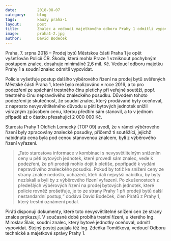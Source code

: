 ```yaml
---
date:         2018-08-07
category:     blog
tags:         kauzy praha-1
layout:       post
title:        Znalec a vedoucí majetkového odboru Prahy 1 odmítli vypovídat v kauze pochybného prodeje bytů
image:        praha1-2.jpg
author:       David Bodeček
---
```


Praha, 7. srpna 2018 – Prodej bytů Městskou části Praha 1 je opět vyšetřován Policií ČR. Škoda, která mohla Praze 1 vzniknout pochybným postupem znalce, dosahuje minimálně 2,6 mil. Kč. Vedoucí odboru majetku Prahy 1 a soudní znalec odmítli vypovídat.

Policie vyšetřuje postup dalšího výběrového řízení na prodej bytů svěřených Městské části Praha 1, které bylo realizováno v roce 2016, a to pro podezření ze spáchání trestného činu pletichy při veřejné soutěži, popř. trestného činu nepravdivého znaleckého posudku. Důvodem tohoto podezření je skutečnost, že soudní znalec, který prodávané byty oceňoval, z naprosto nevysvětlitelného důvodu u pěti bytových jednotek snížil výrazným způsobem cenu, kterou předtím sám stanovil, a to v jednom případě až o částku přesahující 2 000 000 Kč.

Starosta Prahy 1 Oldřich Lomecký (TOP 09) uvedl, že v rámci výběrového řízení byly zpracovány znalecké posudky, přičemž ti soutěžící, jejichž nabídnutá cena byla pod cenou stanovenou znalcem, byli z výběrového řízení vyřazeni. 

> „Tato starostova informace v kombinaci s nevysvětlitelným snížením ceny u pěti bytových jednotek, které provedl sám znalec, vede k podezření, že při prodeji mohlo dojít k pletiše, popřípadě k vydání nepravdivého znaleckého posudku. Pokud by totiž ke snížení ceny ze strany znalce nedošlo, uchazeči, kteří dali nejvyšší nabídku, by byty nezískali a byli by z výběrového řízení vyřazeni. Po zkušenostech z předešlých výběrových řízení na prodej bytových jednotek, které policie rovněž prošetřuje, je to ze strany Prahy 1 při prodeji bytů další nestandardní postup,“ dodává David Bodeček, člen Pirátů z Prahy 1, který trestní oznámení podal.

Piráti disponují dokumenty, které toto nevysvětlitelné snížení cen ze strany znalce prokazují. V současné době probíhá trestní řízení, u kterého Ing. Miroslav Šlais, soudní znalec, který bytové jednotky oceňoval, odmítl vypovídat. Stejný postoj zaujala též Ing. Zdeňka Tomíčková, vedoucí Odboru technické a majetkové správy Prahy 1. 
